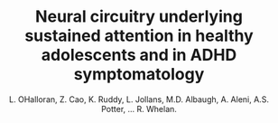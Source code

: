 ---
author: L. OHalloran, Z. Cao, K. Ruddy, L. Jollans, M.D. Albaugh, A. Aleni, A.S. Potter, ... R. Whelan.
title: Neural circuitry underlying sustained attention in healthy adolescents and in ADHD symptomatology
journal: NeuroImage
year: 2018
type: article
doi: 10.1016/j.neuroimage.2017.12.030
volume: 169
---